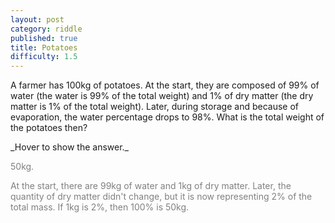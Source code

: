 ```yaml
---
layout: post
category: riddle
published: true
title: Potatoes
difficulty: 1.5
---
```


A farmer has 100kg of potatoes. At the start, they are composed of 99% of water (the water is 99% of the total weight) and 1% of dry matter (the dry matter is 1% of the total weight). 
Later, during storage and because of evaporation, the water percentage drops to 98%. 
What is the total weight of the potatoes then?



<div markdown="1" class='answer-title'>_Hover to show the answer._
</div>
<div class='answer-wrapper'>
<div markdown="1" class='answer' style="color: grey">

50kg.

At the start, there are 99kg of water and 1kg of dry matter. 
Later, the quantity of dry matter didn't change, but it is now representing 2% of the total mass. 
If 1kg is 2%, then 100% is 50kg. 

</div>
</div>
